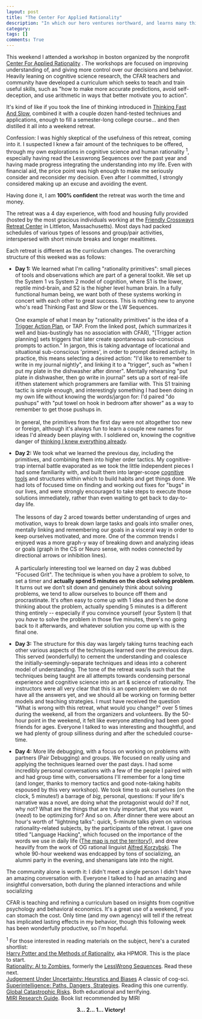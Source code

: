 ```yaml
---
layout: post
title: "The Center For Applied Rationality"
description: "In which our hero ventures northward, and learns many things"
category: 
tags: []
comments: True
---
```


This weekend I attended a workshop in boston organized by the nonprofit [Center For Applied Rationality](http://rationality.org/) . The workshops are focused on improving understanding of, and giving more control over our decisions and behavior. Heavily leaning on cognitive science research, the CFAR teachers and community have developed a curriculum which seeks to teach and train useful skills, such as "how to make more accurate predictions, avoid self-deception, and use arithmetic in ways that better motivate you to action".

<!--more--> 

It's kind of like if you took the line of thinking introduced in [Thinking Fast And Slow](http://en.wikipedia.org/wiki/Thinking,_Fast_and_Slow), combined it with a couple dozen hand-tested techniues and applications, enough to fill a semester-long college course... and then distilled it all into a weekend retreat.

Confession: I was highly skeptical of the usefulness of this retreat, coming into it. I suspected I knew a fair amount of the techniques to be offered, through my own explorations in cognitive science and human rationality <sup>1</sup>, especially having read the Lesswrong Sequences over the past year and having made progress integrating the understanding into my life. Even with financial aid, the price point was high enough to make me seriously consider and reconsider my decision. Even after I committed, I strongly considered making up an excuse and avoiding the event.

Having done it, I am **100% confident** the retreat was worth the time and money.

The retreat was a 4 day experience, with food and housing fully provided (hosted by the most gracious individuals working at the [Friendly Crossways Retreat Center](http://friendlycrossways.com/) in Littleton, Massachusetts). Most days had packed schedules of various types of lessons and group/pair activities, interspersed with short minute breaks and longer mealtimes.

Each retreat is different as the curriculum changes. The overarching structure of this weeked was as follows:

* **Day 1:** We learned what I'm calling "rationality primitives": small pieces of tools and observations which are part of a general toolkit. We set up the System 1 vs System 2 model of cognition, where S1 is the lower, reptile mind-brain, and S2 is the higher level human brain. In a fully functional human being, we want both of these systems working in concert with each other to great success. This is nothing new to anyone who's read Thinking Fast and Slow or the LW Sequences.
<br><br>One example of what I mean by "rationality primitives" is the idea of a [Trigger Action Plan](http://www.willatworklearning.com/2014/09/triggered-action-planning.html), or TAP. From the linked post, (which summarizes it well and bias-bustingly has no association with CFAR), "[Trigger action planning] sets triggers that later create spontaneous sub-conscious prompts to action." In jargon, this is taking advantage of locational and situational sub-conscious 'primes', in order to prompt desired activity. In practice, this means selecting a desired action: "I'd like to remember to write in my journal nightly", and linking it to a "trigger", such as "when I put my plate in the dishwasher after dinner". Mentally rehearsing "put plate in dishwasher, then go write in journal" sets up a sort of real-life if/then statement which programmers are familiar with. This S1 training tactic is simple enough, and interestingly something I had been doing in my own life without knowing the words/jargon for: I'd paired "do pushups" with "put towel on hook in bedroom after shower" as a way to remember to get those pushups in.
<br><br>
In general, the primitives from the first day were not altogether too new or foreign, although it's always fun to learn a couple new names for ideas I'd already been playing with. I soldiered on, knowing the cognitive danger of [thinking I knew everything already](http://rationalwiki.org/wiki/Dunning-Kruger_effect).

* **Day 2:** We took what we learned the previous day, including the primitives, and combining them into higher order tactics. My cognitive-trap internal battle evaporated as we took the little independent pieces I had some familiarity with, and built them into larger-scope [cognitive tools](http://www.motivationhacker.com/dont-tell-yourself-ask-yourself/) and structures within which to build habits and get things done. We had lots of focused time on finding and working out fixes for "bugs" in our lives, and were strongly encouraged to take steps to execute those solutions immediately, rather than even waiting to get back to day-to-day life. 
<br><br>The lessons of day 2 arced towards better understanding of urges and motivation, ways to break down large tasks and goals into smaller ones, mentally linking and remembering our goals in a visceral way in order to keep ourselves motivated, and more. One of the common trends I enjoyed was a more graph-y way of breaking down and analyzing ideas or goals (graph in the CS or Neuro sense, with nodes connected by directional arrows or inhibition lines). 
<br><br>A particularly interesting tool we learned on day 2 was dubbed "Focused Grit". The technique is when you have a problem to solve, to set a timer and **actually spend 5 minutes on the clock solving problem**. It turns out we don’t  sit down and genuinely think about solving problems, we tend to allow ourselves to bounce off them and procrastinate. It's often easy to come up with 1 idea and then be done thinking about the problem, actually spending 5 minutes is a different thing entirely -- especially if you convince yourself (your System I) that you *have* to solve the problem in those five minutes, there's no going back to it afterwards, and whatever solution you come up with is the final one.

* **Day 3:** The structure for this day was largely taking turns teaching each other various aspects of the techniques learned over the previous days. This served (wonderfully) to cement the understanding and coalesce the initially-seemingly-separate techniques and ideas into a coherent model of understanding. The tone of the retreat was/is such that the techniques being taught are all attempts towards condensing personal experience and cognitive science into an art & science of rationality. The instructors were all very clear that this is an open problem: we do not have all the answers yet, and we should all be working on forming better models and teaching strategies. I must have received the question "What is wrong with this retreat, what would you change?" over 5 times during the weekend, all from the organizers and volunteers. By the 50-hour point in the weekend, it felt like everyone attending had been good friends for ages. Everyone I talked to was interesting and thoughtful, and we had plenty of group silliness during and after the scheduled course-time.

* **Day 4:** More life debugging, with a focus on working on problems with partners (Pair Debugging) and groups. We focused on really using and applying the techniques learned over the past days. I had some incredibly personal conversations with a few of the people I paired with and had group time with, conversations I'll remember for a long time (and longer, thanks to memory tactics and good note-taking habits espoused by this very workshop). We took time to ask ourselves (on the clock, 5 minutes!) a barrage of *big*, personal, questions: If your life's narrative was a novel, are doing what the protagonist would do? If not, why not? What are the things that are truly important, that you want (*need*) to be optimizing for? And so on. After dinner there were about an hour's worth of "lightning talks": quick, 5-minute talks given on various rationality-related subjects, by the participants of the retreat. I gave one titled "Language Hacking", which focused on the importance of the words we use in daily life ([The map is not the territory!](http://en.wikipedia.org/wiki/Map%E2%80%93territory_relation)), and drew heavilfy from the work of OG rational linguist [Alfred Korzybski](http://en.wikipedia.org/wiki/Alfred_Korzybski). The whole 90-hour weekend was endcapped by tons of socializing, an alumni party in the evening, and shenanigans late into the night.


The community alone is worth it: I didn't meet a single person I didn't have an amazing conversation with. Everyone I talked to I had an amazing and insightful conversation, both during the planned interactions and while socializing

CFAR is teaching and refining a curriculum based on insights from cognitive psychology and behavioral economics. It's a great use of a weekend, if you can stomach the cost. Only time (and my own agency) will tell if the retreat has implicated lasting effects in my behavior, though this following week has been wonderfully productive, so I'm hopeful. 


<sup>1</sup> For those interested in reading materials on the subject, here's a curated shortlist:
<br>[Harry Potter and the Methods of Rationality](http://hpmor.com/), aka HPMOR. This is the place to start.
<br>[Rationality: AI to Zombies](https://intelligence.org/rationality-ai-zombies/), formerly the [LessWrong Sequences](http://wiki.lesswrong.com/wiki/Sequences). Read these next.
<br>[Judgement Under Uncertainty: Heurstics and Biases](http://www.amazon.com/Judgment-Under-Uncertainty-Heuristics-Biases/dp/0521284147/ref=pd_bxgy_b_text_z) A classic of cog-sci.
<br>[Superintelligence: Paths, Dangers, Strategies](http://en.wikipedia.org/wiki/Superintelligence:_Paths,_Dangers,_Strategies). Reading this one currently.
<br>[Global Catastrophic Risks](http://www.amazon.com/Global-Catastrophic-Risks-Nick-Bostrom/dp/0199606501). Both educational and terrifying.
<br>[MIRI Research Guide](https://intelligence.org/research-guide/). Book list recommended by MIRI

<div style="text-align: center; font-weight: bold;">
3... 2... 1... Victory!
</div>

